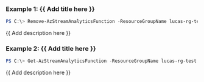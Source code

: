 ### Example 1: {{ Add title here }}
```powershell
PS C:\> Remove-AzStreamAnalyticsFunction -ResourceGroupName lucas-rg-test -JobName sajob-01-pwsh -Name function-01

```

{{ Add description here }}

### Example 2: {{ Add title here }}
```powershell
PS C:\> Get-AzStreamAnalyticsFunction -ResourceGroupName lucas-rg-test -JobName sajob-01-pwsh -Name function-02 | Remove-AzStreamAnalyticsFunction

```

{{ Add description here }}

